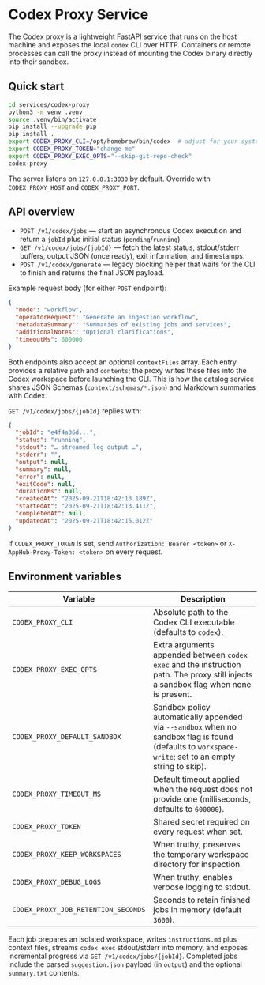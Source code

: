 # Codex Proxy Service

The Codex proxy is a lightweight FastAPI service that runs on the host machine and exposes the local `codex` CLI over HTTP. Containers or remote processes can call the proxy instead of mounting the Codex binary directly into their sandbox.

## Quick start

```bash
cd services/codex-proxy
python3 -m venv .venv
source .venv/bin/activate
pip install --upgrade pip
pip install .
export CODEX_PROXY_CLI=/opt/homebrew/bin/codex  # adjust for your system
export CODEX_PROXY_TOKEN="change-me"
export CODEX_PROXY_EXEC_OPTS="--skip-git-repo-check"
codex-proxy
```

The server listens on `127.0.0.1:3030` by default. Override with `CODEX_PROXY_HOST` and `CODEX_PROXY_PORT`.

## API overview

- `POST /v1/codex/jobs` — start an asynchronous Codex execution and return a `jobId` plus initial status (`pending`/`running`).
- `GET /v1/codex/jobs/{jobId}` — fetch the latest status, stdout/stderr buffers, output JSON (once ready), exit information, and timestamps.
- `POST /v1/codex/generate` — legacy blocking helper that waits for the CLI to finish and returns the final JSON payload.

Example request body (for either `POST` endpoint):

```json
{
  "mode": "workflow",
  "operatorRequest": "Generate an ingestion workflow",
  "metadataSummary": "Summaries of existing jobs and services",
  "additionalNotes": "Optional clarifications",
  "timeoutMs": 600000
}
```

Both endpoints also accept an optional `contextFiles` array. Each entry provides a relative `path` and `contents`; the proxy writes these files into the Codex workspace before launching the CLI. This is how the catalog service shares JSON Schemas (`context/schemas/*.json`) and Markdown summaries with Codex.

`GET /v1/codex/jobs/{jobId}` replies with:

```json
{
  "jobId": "e4f4a36d...",
  "status": "running",
  "stdout": "… streamed log output …",
  "stderr": "",
  "output": null,
  "summary": null,
  "error": null,
  "exitCode": null,
  "durationMs": null,
  "createdAt": "2025-09-21T18:42:13.189Z",
  "startedAt": "2025-09-21T18:42:13.411Z",
  "completedAt": null,
  "updatedAt": "2025-09-21T18:42:15.012Z"
}
```

If `CODEX_PROXY_TOKEN` is set, send `Authorization: Bearer <token>` or `X-AppHub-Proxy-Token: <token>` on every request.

## Environment variables

| Variable | Description |
| --- | --- |
| `CODEX_PROXY_CLI` | Absolute path to the Codex CLI executable (defaults to `codex`). |
| `CODEX_PROXY_EXEC_OPTS` | Extra arguments appended between `codex exec` and the instruction path. The proxy still injects a sandbox flag when none is present. |
| `CODEX_PROXY_DEFAULT_SANDBOX` | Sandbox policy automatically appended via `--sandbox` when no sandbox flag is found (defaults to `workspace-write`; set to an empty string to skip). |
| `CODEX_PROXY_TIMEOUT_MS` | Default timeout applied when the request does not provide one (milliseconds, defaults to `600000`). |
| `CODEX_PROXY_TOKEN` | Shared secret required on every request when set. |
| `CODEX_PROXY_KEEP_WORKSPACES` | When truthy, preserves the temporary workspace directory for inspection. |
| `CODEX_PROXY_DEBUG_LOGS` | When truthy, enables verbose logging to stdout. |
| `CODEX_PROXY_JOB_RETENTION_SECONDS` | Seconds to retain finished jobs in memory (default `3600`). |

Each job prepares an isolated workspace, writes `instructions.md` plus context files, streams `codex exec` stdout/stderr into memory, and exposes incremental progress via `GET /v1/codex/jobs/{jobId}`. Completed jobs include the parsed `suggestion.json` payload (in `output`) and the optional `summary.txt` contents.
